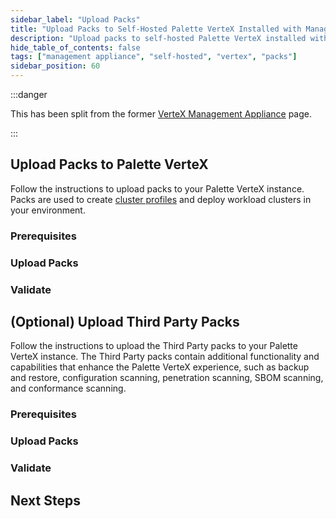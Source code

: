 ```yaml
---
sidebar_label: "Upload Packs"
title: "Upload Packs to Self-Hosted Palette VerteX Installed with Management Appliance"
description: "Upload packs to self-hosted Palette VerteX installed with the VerteX Management Appliance"
hide_table_of_contents: false
tags: ["management appliance", "self-hosted", "vertex", "packs"]
sidebar_position: 60
---
```


:::danger

This has been split from the former
[VerteX Management Appliance](https://docs.spectrocloud.com/vertex/install-palette-vertex/vertex-management-appliance/)
page.

:::

## Upload Packs to Palette VerteX

Follow the instructions to upload packs to your Palette VerteX instance. Packs are used to create
[cluster profiles](../../../profiles/cluster-profiles/cluster-profiles.md) and deploy workload clusters in your
environment.

### Prerequisites

<PartialsComponent
  category="self-hosted"
  name="upload-packs-prereqs"
  edition="VerteX"
  version="Palette VerteX"
  iso="Palette VerteX"
  app="VerteX Management Appliance"
/>

### Upload Packs

<PartialsComponent
  category="self-hosted"
  name="upload-packs-enablement"
  edition="VerteX"
  version="Palette VerteX"
  iso="Palette VerteX"
  app="VerteX Management Appliance"
/>

### Validate

<PartialsComponent
  category="self-hosted"
  name="upload-packs-validate"
  edition="VerteX"
  version="Palette VerteX"
  iso="Palette VerteX"
  app="VerteX Management Appliance"
/>

## (Optional) Upload Third Party Packs

Follow the instructions to upload the Third Party packs to your Palette VerteX instance. The Third Party packs contain
additional functionality and capabilities that enhance the Palette VerteX experience, such as backup and restore,
configuration scanning, penetration scanning, SBOM scanning, and conformance scanning.

### Prerequisites

<PartialsComponent
  category="self-hosted"
  name="upload-third-party-packs-prereqs"
  edition="VerteX"
  version="Palette VerteX"
  iso="Palette VerteX"
  app="VerteX Management Appliance"
/>

### Upload Packs

<PartialsComponent
  category="self-hosted"
  name="upload-third-party-packs-enablement"
  edition="VerteX"
  version="Palette VerteX"
  iso="Palette VerteX"
  app="VerteX Management Appliance"
/>

### Validate

<PartialsComponent
  category="self-hosted"
  name="upload-third-party-packs-validate"
  edition="VerteX"
  version="Palette VerteX"
  iso="Palette VerteX"
  app="VerteX Management Appliance"
/>

## Next Steps

<PartialsComponent
  category="self-hosted"
  name="next-steps"
  edition="VerteX"
  install="management-appliance"
  version="Palette VerteX"
  iso="Palette VerteX"
  app="VerteX Management Appliance"
/>
